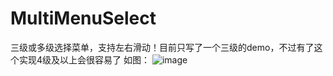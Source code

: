 MultiMenuSelect
=============

三级或多级选择菜单，支持左右滑动！目前只写了一个三级的demo，不过有了这个实现4级及以上会很容易了
如图：
![image](https://github.com/arlong/MultiMenuSelect/blob/master/image/screenshot.gif)
